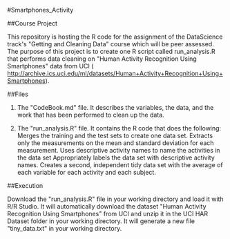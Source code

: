 #Smartphones_Activity

##Course Project

This repository is hosting the R code for the assignment of the DataScience track's "Getting and Cleaning Data" course which will be peer assessed. 
The purpose of this project is to create one R script called run_analysis.R that performs data cleaning on "Human Activity Recognition Using Smartphones" data from UCI ( http://archive.ics.uci.edu/ml/datasets/Human+Activity+Recognition+Using+Smartphones).

##Files

1. The "CodeBook.md" file. It describes the variables, the data, and the work that has been performed to clean up the data.
  
2. The "run_analysis.R" file. It contains the R code that does the following:
  Merges the training and the test sets to create one data set.
  Extracts only the measurements on the mean and standard deviation for each measurement.
  Uses descriptive activity names to name the activities in the data set
  Appropriately labels the data set with descriptive activity names.
  Creates a second, independent tidy data set with the average of each variable for each activity and each subject.

##Execution

Download the "run_analysis.R" file in your working directory and load it with R/R Studio. It will automatically download the dataset "Human Activity Recognition Using Smartphones" from UCI and unzip it in the UCI HAR Dataset folder in your working directory. It will generate a new file "tiny_data.txt" in your working directory.
